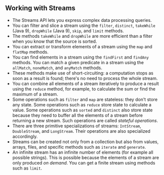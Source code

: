 ## Working with Streams
- The Streams API lets you express complex data processing queries. 
- You can filter and slice a stream using the `filter`, `distinct`, 
`takeWhile` (Java 9), `dropWhile` (Java 9), `skip`, and `limit` methods. 
- The methods `takeWhile` and `dropWhile` are more efficient than a filter
when you know that the source is sorted. 
- You can extract or transform elements of a stream using the `map` and 
`flatMap` methods. 
- You can find elements in a stream using the `findFirst` and `findAny` 
methods. You can match a given predicate in a stream using the `allMatch`,
`noneMatch`, and `anyMatch` methods. 
- These methods make use of short-circuiting: a computation stops as soon 
as a result is found; there's no need to process the whole stream. 
- You can combine all elements of a stream iteratively to produce a result
using the `reduce` method, for example, to calculate the sum or find the 
maximum of a stream. 
- Some operations such as `filter` and `map` are stateless: they don't 
store any state. Some operations such as `reduce` store state to calculate
a value. Some operations such as `sorted` and `distinct` also store state
because they need to buffer all the elements of a stream before returning 
a new stream. Such operations are called *stateful operations*. 
- There are three primitive specializations of streams: `IntStream`, 
`DoubleStream`, and `LongStream`. Their operations are also specialized 
accordingly. 
- Streams can be created not only from a collection but also from values, 
arrays, files, and specific methods such as `iterate` and `generate`. 
- An infinite stream has an infinite number of elements (for example all 
possible strings). This is possible because the elements of a stream are 
only produced *on demand*. You can get a finite stream using methods such 
as `limit`. 